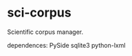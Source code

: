 sci-corpus
==========

Scientific corpus manager.

dependences:
   PySide
   sqlite3
   python-lxml
